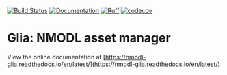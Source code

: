 [![Build Status](https://github.com/dbbs-lab/bsb/actions/workflows/main.yml/badge.svg)](https://github.com/dbbs-lab/bsb/actions/workflows/main.yml)
[![Documentation](https://readthedocs.org/projects/nmodl-glia/badge/?version=latest)](https://nmodl-glia.readthedocs.io/en/latest/?badge=latest)
[![Ruff](https://img.shields.io/endpoint?url=https://raw.githubusercontent.com/astral-sh/ruff/main/assets/badge/v2.json)](https://github.com/astral-sh/ruff)
[![codecov](https://codecov.io/gh/dbbs-lab/glia/branch/main/graph/badge.svg)](https://codecov.io/gh/dbbs-lab/glia)

# Glia: NMODL asset manager

View the online documentation at [https://nmodl-glia.readthedocs.io/en/latest/](https://nmodl-glia.readthedocs.io/en/latest/)